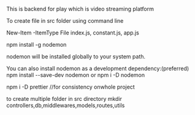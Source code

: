 This is backend for play which is video streaming platform


To create file in src folder using command line 

New-Item -ItemType File index.js, constant.js, app.js


npm install -g nodemon  

nodemon will be installed globally to your system path.

You can also install nodemon as a development dependency:(preferred)
npm install --save-dev nodemon 
or
npm i -D nodemon



npm i -D prettier
//for consistency onwhole project


to create multiple folder in src directory
mkdir controllers,db,middlewares,models,routes,utils